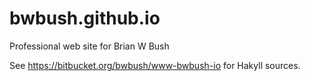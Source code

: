 bwbush.github.io
================

Professional web site for Brian W Bush

See <https://bitbucket.org/bwbush/www-bwbush-io> for Hakyll sources.
